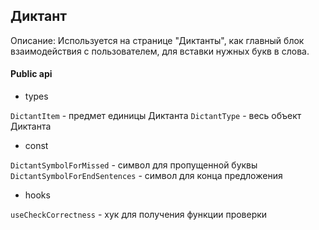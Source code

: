 ## Диктант

Описание:
Используется на странице "Диктанты", как главный блок взаимодействия с пользователем, для вставки нужных букв в слова.

#### Public api

- types

`DictantItem` - предмет единицы Диктанта
`DictantType` - весь объект Диктанта

- const

`DictantSymbolForMissed` - символ для пропущенной буквы
`DictantSymbolForEndSentences` - символ для конца предложения

- hooks

`useCheckCorrectness` - хук для получения функции проверки
